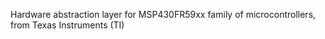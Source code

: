 Hardware abstraction layer for MSP430FR59xx family of microcontrollers, from Texas Instruments (TI)
